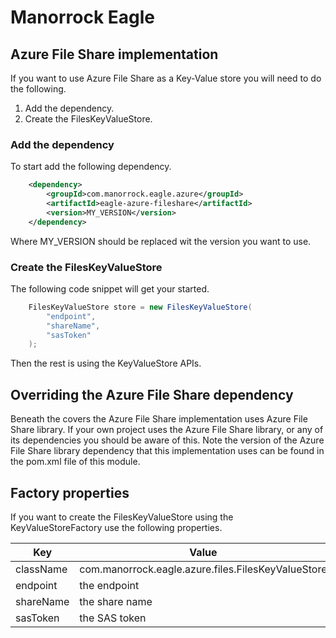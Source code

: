 # Manorrock Eagle

## Azure File Share implementation

If you want to use Azure File Share as a Key-Value store you will need to do the
following.

1. Add the dependency.
2. Create the FilesKeyValueStore.

### Add the dependency

To start add the following dependency.

```xml
    <dependency>
        <groupId>com.manorrock.eagle.azure</groupId>
        <artifactId>eagle-azure-fileshare</artifactId>
        <version>MY_VERSION</version>
    </dependency>
```

Where MY_VERSION should be replaced wit the version you want to use.

### Create the FilesKeyValueStore

The following code snippet will get your started.

```java
    FilesKeyValueStore store = new FilesKeyValueStore(
        "endpoint",
        "shareName",
        "sasToken"
    );
```

Then the rest is using the KeyValueStore APIs.

## Overriding the Azure File Share dependency

Beneath the covers the Azure File Share implementation uses Azure File Share 
library. If your own project uses the Azure File Share library, or any of its 
dependencies you should be aware of this. Note the version of the Azure File
Share library dependency that this implementation uses can be found in the
pom.xml file of this module.

## Factory properties

If you want to create the FilesKeyValueStore using the KeyValueStoreFactory 
use the following properties.

| Key | Value 
| --- | -----
| className | com.manorrock.eagle.azure.files.FilesKeyValueStore
| endpoint | the endpoint
| shareName | the share name
| sasToken | the SAS token
